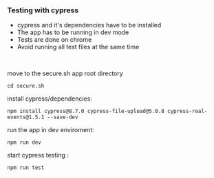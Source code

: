 ### Testing with cypress

- cypress and it's dependencies have to be installed
- The app has to be running in dev mode
- Tests are done on chrome
- Avoid running all test files at the same time

<br>

move to the secure.sh app root directory

`cd secure.sh`

install cypress/dependencies:

`npm install cypress@8.7.0 cypress-file-upload@5.0.8 cypress-real-events@1.5.1 --save-dev`

run the app in dev enviroment: 

`npm run dev`

start cypress testing :

`npm run test`

